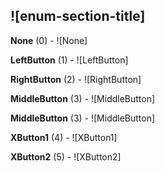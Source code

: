 ## ![enum-section-title]

**None** (0) - ![None]

**LeftButton** (1) - ![LeftButton]

**RightButton** (2) - ![RightButton]

**MiddleButton** (3) - ![MiddleButton]

**MiddleButton** (3) - ![MiddleButton]

**XButton1** (4) - ![XButton1]

**XButton2** (5) - ![XButton2]

